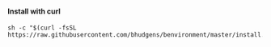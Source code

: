 #### Install with curl

```shell
sh -c "$(curl -fsSL https://raw.githubusercontent.com/bhudgens/benvironment/master/install.sh)"
```
